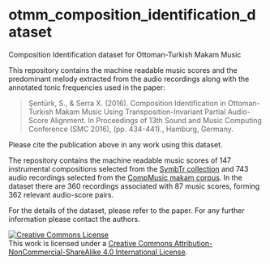 # otmm_composition_identification_dataset
Composition Identification dataset for Ottoman-Turkish Makam Music

This repository contains the machine readable music scores and the predominant melody extracted from the audio recordings along with the annotated tonic frequencies used in the paper:

> Şentürk, S., & Serra X. (2016). Composition Identification in Ottoman-Turkish Makam Music Using Transposition-Invariant Partial Audio-Score Alignment. In Proceedings of 13th Sound and Music Computing Conference (SMC 2016), (pp. 434-441)., Hamburg, Germany.

Please cite the publication above in any work using this dataset.

The repository contains the machine readable music scores of 147 instrumental compositions selected from the [SymbTr collection](https://github.com/MTG/SymbTr) and 743 audio recordings selected from the [CompMusic makam corpus](http://compmusic.upf.edu/corpora). In the dataset there are 360 recordings associated with 87 music scores, forming 362 relevant audio-score pairs. 

For the details of the dataset, please refer to the paper. For any further information please contact the authors.

<a rel="license" href="http://creativecommons.org/licenses/by-nc-sa/4.0/"><img alt="Creative Commons License" style="border-width:0" src="https://i.creativecommons.org/l/by-nc-sa/4.0/88x31.png" /></a><br />This work is licensed under a <a rel="license" href="http://creativecommons.org/licenses/by-nc-sa/4.0/">Creative Commons Attribution-NonCommercial-ShareAlike 4.0 International License</a>.
